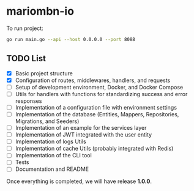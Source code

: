 # mariombn-io

To run project:
```bash
go run main.go --api --host 0.0.0.0 --port 8088
```

## TODO List

- [x] Basic project structure
- [x] Configuration of routes, middlewares, handlers, and requests
- [ ] Setup of development environment, Docker, and Docker Compose
- [ ] Utils for handlers with functions for standardizing success and error responses
- [ ] Implementation of a configuration file with environment settings
- [ ] Implementation of the database (Entities, Mappers, Repositories, Migrations, and Seeders)
- [ ] Implementation of an example for the services layer
- [ ] Implementation of JWT integrated with the user entity
- [ ] Implementation of logs Utils
- [ ] Implementation of cache Utils (probably integrated with Redis)
- [ ] Implementation of the CLI tool
- [ ] Tests
- [ ] Documentation and README

Once everything is completed, we will have release **1.0.0**.
